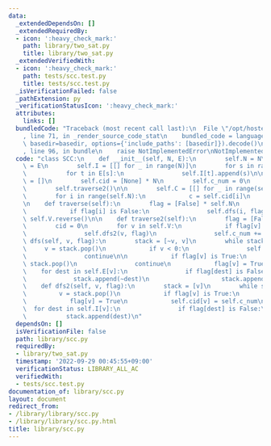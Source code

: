 ```yaml
---
data:
  _extendedDependsOn: []
  _extendedRequiredBy:
  - icon: ':heavy_check_mark:'
    path: library/two_sat.py
    title: library/two_sat.py
  _extendedVerifiedWith:
  - icon: ':heavy_check_mark:'
    path: tests/scc.test.py
    title: tests/scc.test.py
  _isVerificationFailed: false
  _pathExtension: py
  _verificationStatusIcon: ':heavy_check_mark:'
  attributes:
    links: []
  bundledCode: "Traceback (most recent call last):\n  File \"/opt/hostedtoolcache/PyPy/3.7.13/x64/site-packages/onlinejudge_verify/documentation/build.py\"\
    , line 71, in _render_source_code_stat\n    bundled_code = language.bundle(stat.path,\
    \ basedir=basedir, options={'include_paths': [basedir]}).decode()\n  File \"/opt/hostedtoolcache/PyPy/3.7.13/x64/site-packages/onlinejudge_verify/languages/python.py\"\
    , line 96, in bundle\n    raise NotImplementedError\nNotImplementedError\n"
  code: "class SCC:\n    def __init__(self, N, E):\n        self.N = N\n        self.E\
    \ = E\n        self.I = [[] for _ in range(N)]\n        for s in range(N):\n \
    \           for t in E[s]:\n                self.I[t].append(s)\n\n        self.V\
    \ = []\n        self.cid = [None] * N\n        self.c_num = 0\n        self.traverse()\n\
    \        self.traverse2()\n\n        self.C = [[] for _ in range(self.c_num)]\n\
    \        for i in range(self.N):\n            c = self.cid[i]\n            self.C[c].append(i)\n\
    \n    def traverse(self):\n        flag = [False] * self.N\n        for i in range(self.N):\n\
    \            if flag[i] is False:\n                self.dfs(i, flag)\n       \
    \ self.V.reverse()\n\n    def traverse2(self):\n        flag = [False] * self.N\n\
    \        cid = 0\n        for v in self.V:\n            if flag[v] is False:\n\
    \                self.dfs2(v, flag)\n                self.c_num += 1\n\n    def\
    \ dfs(self, v, flag):\n        stack = [~v, v]\n        while stack:\n       \
    \     v = stack.pop()\n            if v < 0:\n                self.V.append(~v)\n\
    \                continue\n\n            if flag[v] is True:\n               \
    \ stack.pop()\n                continue\n            flag[v] = True\n        \
    \    for dest in self.E[v]:\n                if flag[dest] is False:\n       \
    \             stack.append(~dest)\n                    stack.append(dest)\n\n\
    \    def dfs2(self, v, flag):\n        stack = [v]\n        while stack:\n   \
    \         v = stack.pop()\n            if flag[v] is True:\n                continue\n\
    \            flag[v] = True\n            self.cid[v] = self.c_num\n          \
    \  for dest in self.I[v]:\n                if flag[dest] is False:\n         \
    \           stack.append(dest)\n"
  dependsOn: []
  isVerificationFile: false
  path: library/scc.py
  requiredBy:
  - library/two_sat.py
  timestamp: '2022-09-29 00:45:55+09:00'
  verificationStatus: LIBRARY_ALL_AC
  verifiedWith:
  - tests/scc.test.py
documentation_of: library/scc.py
layout: document
redirect_from:
- /library/library/scc.py
- /library/library/scc.py.html
title: library/scc.py
---
```

